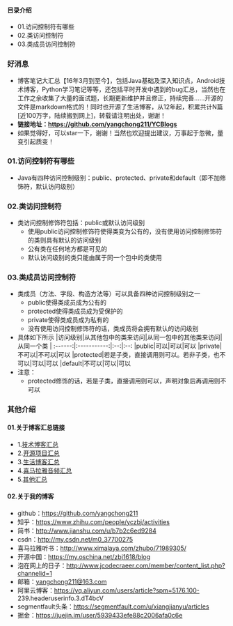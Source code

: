#### 目录介绍
- 01.访问控制符有哪些
- 02.类访问控制符
- 03.类成员访问控制符




### 好消息
- 博客笔记大汇总【16年3月到至今】，包括Java基础及深入知识点，Android技术博客，Python学习笔记等等，还包括平时开发中遇到的bug汇总，当然也在工作之余收集了大量的面试题，长期更新维护并且修正，持续完善……开源的文件是markdown格式的！同时也开源了生活博客，从12年起，积累共计N篇[近100万字，陆续搬到网上]，转载请注明出处，谢谢！
- **链接地址：https://github.com/yangchong211/YCBlogs**
- 如果觉得好，可以star一下，谢谢！当然也欢迎提出建议，万事起于忽微，量变引起质变！



### 01.访问控制符有哪些
- Java有四种访问控制级别：public、protected、private和default（即不加修饰符，默认访问级别）



### 02.类访问控制符
- 类访问控制修饰符包括：public或默认访问级别
    - 使用public访问控制修饰符使得类变为公有的，没有使用访问控制修饰符的类则具有默认的访问级别
    - 公有类在任何地方都是可见的
    - 默认访问级别的类只能由属于同一个包中的类使用





### 03.类成员访问控制符
- 类成员（方法、字段、构造方法等）可以具备四种访问控制级别之一
    - public使得类成员成为公有的
    - protected使得类成员成为受保护的
    - private使得类成员成为私有的
    - 没有使用访问控制修饰符的话，类成员将会拥有默认的访问级别
- 具体如下所示
    |访问级别|从其他包中的类来访问|从同一包中的其他类来访问|从同一个类
    | :------:|:-----------:|:--:|:--:
    |public|可以|可以|可以
    |private|不可以|不可以|可以
    |protected|若是子类，直接调用则可以。若非子类，也不可以|可以|可以
    |default|不可以|可以|可以
- 注意：
    - protected修饰的话，若是子类，直接调用则可以，声明对象后再调用则不可以




### 其他介绍
#### 01.关于博客汇总链接
- 1.[技术博客汇总](https://www.jianshu.com/p/614cb839182c)
- 2.[开源项目汇总](https://blog.csdn.net/m0_37700275/article/details/80863574)
- 3.[生活博客汇总](https://blog.csdn.net/m0_37700275/article/details/79832978)
- 4.[喜马拉雅音频汇总](https://www.jianshu.com/p/f665de16d1eb)
- 5.[其他汇总](https://www.jianshu.com/p/53017c3fc75d)



#### 02.关于我的博客
- github：https://github.com/yangchong211
- 知乎：https://www.zhihu.com/people/yczbj/activities
- 简书：http://www.jianshu.com/u/b7b2c6ed9284
- csdn：http://my.csdn.net/m0_37700275
- 喜马拉雅听书：http://www.ximalaya.com/zhubo/71989305/
- 开源中国：https://my.oschina.net/zbj1618/blog
- 泡在网上的日子：http://www.jcodecraeer.com/member/content_list.php?channelid=1
- 邮箱：yangchong211@163.com
- 阿里云博客：https://yq.aliyun.com/users/article?spm=5176.100- 239.headeruserinfo.3.dT4bcV
- segmentfault头条：https://segmentfault.com/u/xiangjianyu/articles
- 掘金：https://juejin.im/user/5939433efe88c2006afa0c6e











